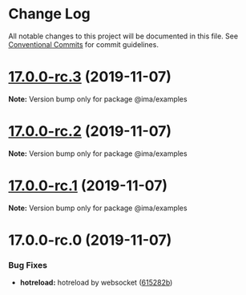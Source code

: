 # Change Log

All notable changes to this project will be documented in this file.
See [Conventional Commits](https://conventionalcommits.org) for commit guidelines.

# [17.0.0-rc.3](https://github.com/seznam/ima/compare/v17.0.0-rc.2...v17.0.0-rc.3) (2019-11-07)

**Note:** Version bump only for package @ima/examples





# [17.0.0-rc.2](https://github.com/seznam/ima/compare/v17.0.0-rc.1...v17.0.0-rc.2) (2019-11-07)

**Note:** Version bump only for package @ima/examples





# [17.0.0-rc.1](https://github.com/seznam/ima/compare/v17.0.0-rc.0...v17.0.0-rc.1) (2019-11-07)

**Note:** Version bump only for package @ima/examples





# 17.0.0-rc.0 (2019-11-07)


### Bug Fixes

* **hotreload:** hotreload by websocket ([615282b](https://github.com/seznam/ima/commit/615282b05cba361377f5564211c80a204cc07909))
